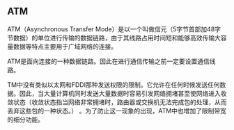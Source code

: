
## ATM

ATM（Asynchronous Transfer Mode）是以一个叫做信元（5字节首部加48字节数据）的单位进行传输的数据链路，由于其线路占用时间短和能够高效传输大容量数据等特点主要用于广域网络的连接。

ATM是面向连接的一种数据链路。因此在进行通信传输之前一定要设置通信线路。

TM中没有类似以太网和FDDI那种发送权限的限制。它允许在任何时候发送任何数据。因此，当大量计算机同时发送大量数据时容易引发网络拥堵甚至使网络进入收敛状态（收敛状态指当网络非常拥堵时，路由器或交换机无法完成包的处理，从而丢弃这些包的一种状态。） 。为了防止这一现象的出现，ATM中也增加了限制带宽的细分功能。

